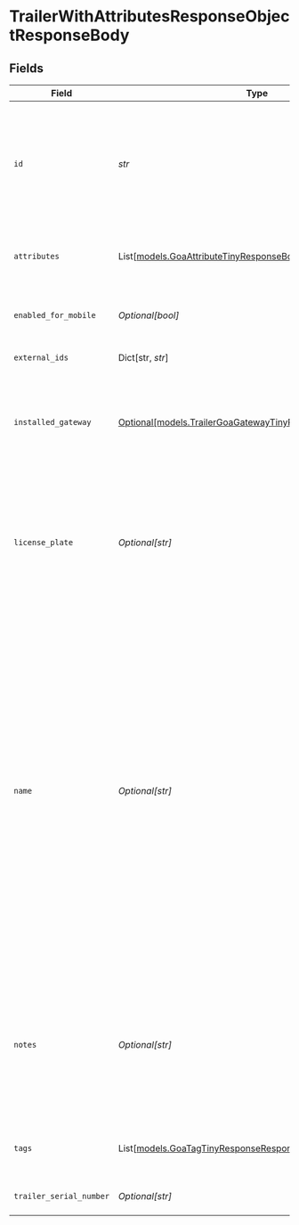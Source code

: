 # TrailerWithAttributesResponseObjectResponseBody


## Fields

| Field                                                                                                                                                                                                                                                                                                                                    | Type                                                                                                                                                                                                                                                                                                                                     | Required                                                                                                                                                                                                                                                                                                                                 | Description                                                                                                                                                                                                                                                                                                                              | Example                                                                                                                                                                                                                                                                                                                                  |
| ---------------------------------------------------------------------------------------------------------------------------------------------------------------------------------------------------------------------------------------------------------------------------------------------------------------------------------------- | ---------------------------------------------------------------------------------------------------------------------------------------------------------------------------------------------------------------------------------------------------------------------------------------------------------------------------------------- | ---------------------------------------------------------------------------------------------------------------------------------------------------------------------------------------------------------------------------------------------------------------------------------------------------------------------------------------- | ---------------------------------------------------------------------------------------------------------------------------------------------------------------------------------------------------------------------------------------------------------------------------------------------------------------------------------------- | ---------------------------------------------------------------------------------------------------------------------------------------------------------------------------------------------------------------------------------------------------------------------------------------------------------------------------------------- |
| `id`                                                                                                                                                                                                                                                                                                                                     | *str*                                                                                                                                                                                                                                                                                                                                    | :heavy_check_mark:                                                                                                                                                                                                                                                                                                                       | The unique Samsara ID of the Trailer. This is automatically generated when the Trailer object is created. It cannot be changed.                                                                                                                                                                                                          | 494123                                                                                                                                                                                                                                                                                                                                   |
| `attributes`                                                                                                                                                                                                                                                                                                                             | List[[models.GoaAttributeTinyResponseBody](../models/goaattributetinyresponsebody.md)]                                                                                                                                                                                                                                                   | :heavy_minus_sign:                                                                                                                                                                                                                                                                                                                       | List of attributes associated with the entity                                                                                                                                                                                                                                                                                            |                                                                                                                                                                                                                                                                                                                                          |
| `enabled_for_mobile`                                                                                                                                                                                                                                                                                                                     | *Optional[bool]*                                                                                                                                                                                                                                                                                                                         | :heavy_minus_sign:                                                                                                                                                                                                                                                                                                                       | Indicates if the trailer is visible on the Samsara mobile apps.                                                                                                                                                                                                                                                                          | true                                                                                                                                                                                                                                                                                                                                     |
| `external_ids`                                                                                                                                                                                                                                                                                                                           | Dict[str, *str*]                                                                                                                                                                                                                                                                                                                         | :heavy_minus_sign:                                                                                                                                                                                                                                                                                                                       | A map of external ids                                                                                                                                                                                                                                                                                                                    |                                                                                                                                                                                                                                                                                                                                          |
| `installed_gateway`                                                                                                                                                                                                                                                                                                                      | [Optional[models.TrailerGoaGatewayTinyResponseResponseBody]](../models/trailergoagatewaytinyresponseresponsebody.md)                                                                                                                                                                                                                     | :heavy_minus_sign:                                                                                                                                                                                                                                                                                                                       | A minified gateway object. This field will be omitted if the trailer does not have a gateway installed.                                                                                                                                                                                                                                  |                                                                                                                                                                                                                                                                                                                                          |
| `license_plate`                                                                                                                                                                                                                                                                                                                          | *Optional[str]*                                                                                                                                                                                                                                                                                                                          | :heavy_minus_sign:                                                                                                                                                                                                                                                                                                                       | The license plate of the Trailer. **By default**: empty. Can be set or updated through the Samsara Dashboard or the API at any time.                                                                                                                                                                                                     | 7TYP290                                                                                                                                                                                                                                                                                                                                  |
| `name`                                                                                                                                                                                                                                                                                                                                   | *Optional[str]*                                                                                                                                                                                                                                                                                                                          | :heavy_minus_sign:                                                                                                                                                                                                                                                                                                                       | The human-readable name of the Trailer. This is set by a fleet administrator and will appear in both Samsara’s cloud dashboard as well as the Samsara Driver mobile app. By default, this name is the serial number of the Samsara Asset Gateway. It can be set or updated through the Samsara Dashboard or through the API at any time. | Trailer-123                                                                                                                                                                                                                                                                                                                              |
| `notes`                                                                                                                                                                                                                                                                                                                                  | *Optional[str]*                                                                                                                                                                                                                                                                                                                          | :heavy_minus_sign:                                                                                                                                                                                                                                                                                                                       | These are generic notes about the Trailer. Empty by default. Can be set or updated through the Samsara Dashboard or the API at any time.                                                                                                                                                                                                 | These are my trailer notes                                                                                                                                                                                                                                                                                                               |
| `tags`                                                                                                                                                                                                                                                                                                                                   | List[[models.GoaTagTinyResponseResponseBody](../models/goatagtinyresponseresponsebody.md)]                                                                                                                                                                                                                                               | :heavy_minus_sign:                                                                                                                                                                                                                                                                                                                       | The list of [tags](https://kb.samsara.com/hc/en-us/articles/360026674631-Using-Tags-and-Tag-Nesting) associated with the Trailer.                                                                                                                                                                                                        |                                                                                                                                                                                                                                                                                                                                          |
| `trailer_serial_number`                                                                                                                                                                                                                                                                                                                  | *Optional[str]*                                                                                                                                                                                                                                                                                                                          | :heavy_minus_sign:                                                                                                                                                                                                                                                                                                                       | The serial number of the trailer.                                                                                                                                                                                                                                                                                                        | 8V8WD530FLN016251                                                                                                                                                                                                                                                                                                                        |